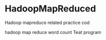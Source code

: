 
# HadoopMapReduced




Hadoop mapreduce related practice cod

hadoop map reduce word count 
Teat program
